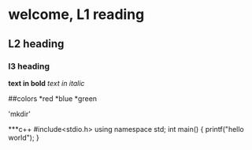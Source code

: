 # welcome, L1 reading
## L2 heading
### l3 heading

**text in bold**
*text in italic*

##colors
*red
*blue
*green

'mkdir'

***c++
#include<stdio.h>
using namespace std;
int main()
{
printf("hello world");
}
